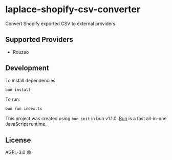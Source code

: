 # laplace-shopify-csv-converter

Convert Shopify exported CSV to external providers

## Supported Providers

- Rouzao

## Development

To install dependencies:

```bash
bun install
```

To run:

```bash
bun run index.ts
```

This project was created using `bun init` in bun v1.1.0. [Bun](https://bun.sh) is a fast all-in-one JavaScript runtime.

## License

AGPL-3.0 😄
